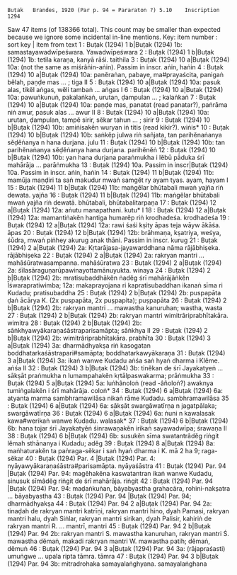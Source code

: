 	Buṭak	Brandes, 1920 (Par p. 94 = Pararaton ?)	5.10	Inscription	1294

  Saw 47 items (of 138366 total). This count may be smaller than expected because we ignore some incidental in-line mentions.
Key: item number : sort key | item from text
1 : Buṭak (1294) 1 b|Buṭak (1294) 1b: samastayawadwīpeśwara.  Yawadwīpeśwara
2 : Buṭak (1294) 1 b|Buṭak (1294) 1b: tetila karaṇa, kanyā rāśi.  taithila
3 : Buṭak (1294) 10 a|Buṭak (1294) 10a: (not the same as miśrâṅin-aṅin). Passim in inscr.  aṅin, haṅin
4 : Buṭak (1294) 10 a|Buṭak (1294) 10a: panĕraṅan, pabaye, ma#prayaścita, panigaṅ bĕlah, paṇḍe mas ... ;  tiga II
5 : Buṭak (1294) 10 a|Buṭak (1294) 10a: pasuk alas, tikĕl aṅgas, wĕli tambaṅ ...  aṅgas I
6 : Buṭak (1294) 10 a|Buṭak (1294) 10a: pawuṅkunuṅ, pakalaṅkaṅ, urutan, ḍampulan ... ;  kalaṅkaṅ
7 : Buṭak (1294) 10 a|Buṭak (1294) 10a: paṇḍe mas, panatat (read panatar?), paṅrāma niṅ awur, pasuk alas ...  awur II
8 : Buṭak (1294) 10 a|Buṭak (1294) 10a: urutan, ḍampulan, tampĕ sirir, sĕkar tahun ... ;  sirir
9 : Buṭak (1294) 10 b|Buṭak (1294) 10b: amiṅisakĕn wuryan iṅ titis (read kikir?).  wiṅis*
10 : Buṭak (1294) 10 b|Buṭak (1294) 10b: saṅkĕp julwa riṅ sañjata, tan parihĕnaṅanya sĕḍĕṅanya n hana durjana.  julu
11 : Buṭak (1294) 10 b|Buṭak (1294) 10b: tan parihĕnaṅanya sĕḍĕṅanya hana durjana.  parihĕnĕṅ
12 : Buṭak (1294) 10 b|Buṭak (1294) 10b: yan hana durjana paraṅmukha i lĕbū pāduka śrī mahārāja ...  parāṅmukha
13 : Buṭak (1294) 10a. Passim in  inscr|Buṭak (1294) 10a. Passim in inscr.  aṅin, haṅin
14 : Buṭak (1294) 11 b|Buṭak (1294) 11b: mamūja maṇḍiri ta saṅ makudur mwaṅ samgĕt ry ayam tyas.  ayam, hayam I
15 : Buṭak (1294) 11 b|Buṭak (1294) 11b: maṅgĕlar bhūtabali mwaṅ yajña riṅ dewata.  yajña
16 : Buṭak (1294) 11 b|Buṭak (1294) 11b: maṅgĕlar bhūtabali mwaṅ yajña riṅ dewatā.  bhūtabali, bhūtabalitarpaṇa
17 : Buṭak (1294) 12 a|Buṭak (1294) 12a: aṅutu manapathani.  kutu* I
18 : Buṭak (1294) 12 a|Buṭak (1294) 12a: mamantiṅakĕn hantiga humarĕp riṅ krodhadeśa.  krodhadeśa
19 : Buṭak (1294) 12 a|Buṭak (1294) 12a: rawi śaśi kṣity āpas teja wāyw ākāśa.  āpas
20 : Buṭak (1294) 12 b|Buṭak (1294) 12b: brāhmaṇa, kṣatriya, weśya, śūdra, mwaṅ piṅhey akurug anak thāni. Passim in inscr.  kurug
21 : Buṭak (1294) 2 a|Buṭak (1294) 2a: Kṛtarājasa-jayawarddhana nāma rājābhiṣeka.  rājābhiṣeka
22 : Buṭak (1294) 2 a|Buṭak (1294) 2a: rakryan mantri ... mahāśūratwasampanna.  mahāśūratwa
23 : Buṭak (1294) 2 a|Buṭak (1294) 2a: śīlasāraguṇarūpawinayottamānuyukta.  winaya
24 : Buṭak (1294) 2 b|Buṭak (1294) 2b: mratisubaddhākĕn <pa>ṅadĕg śrī mahārājâṅkĕn Īśwarapratiwimba; 12a: makaprayojana ri kapratisubaddhan ikanaṅ sīma ri Kudadu;  pratisubaddha
25 : Buṭak (1294) 2 b|Buṭak (1294) 2b: puspapāta ḍaṅ ācārya K. (2x puspapāta, 2x puṣpapita);  puṣpapāta
26 : Buṭak (1294) 2 b|Buṭak (1294) 2b: rakryan mantri ... mawastha kanuruhan;  wastha, wasta
27 : Buṭak (1294) 2 b|Buṭak (1294) 2b: rakryan mantri wimitrâriprabhītakāra.  wimitra
28 : Buṭak (1294) 2 b|Buṭak (1294) 2b: sāṅkhyawyākaraṇaśāstraparisamāpta;  sāṅkhya II
29 : Buṭak (1294) 2 b|Buṭak (1294) 2b: wimitrâriprabhītakāra.  prabhīta
30 : Buṭak (1294) 3 a|Buṭak (1294) 3a: dharmādhyakṣa riṅ kasogatan boddhatarkaśāstrapari#samāpta;  boddhatarkawyākaraṇa
31 : Buṭak (1294) 3 a|Buṭak (1294) 3a: ikaṅ wanwe Kudadu aṅśa saṅ hyaṅ dharma i Klĕme. aṅśa II
32 : Buṭak (1294) 3 b|Buṭak (1294) 3b: tinĕkan de śrī Jayakatyeṅ ... sākṣāt praṅmukha n lumampahakĕn kṛtālpaswakarma;  prāṅmukha
33 : Buṭak (1294) 5 a|Buṭak (1294) 5a: luṅhânoloṅ (read -âñoloṅ?) awaknya tumiṅgalakĕn i śrī mahārāja.  coloṅ*
34 : Buṭak (1294) 6 a|Buṭak (1294) 6a: atyanta marma sambhramawilāsa nikaṅ rāme Kudadu.  sambhramawilāsa
35 : Buṭak (1294) 6 a|Buṭak (1294) 6a: sākṣāt swargāwatīrṇa n jagatpālaka;  swargāwatīrṇa
36 : Buṭak (1294) 6 a|Buṭak (1294) 6a: ṅuni n kawalasak kawa#werikaṅ wanwe Kudadu.  walasak*
37 : Buṭak (1294) 6 b|Buṭak (1294) 6b: hana tojar śrī Jayakatyĕṅ śinrawaṇakĕn irikaṅ sayawadwīpa;  śrawaṇa II
38 : Buṭak (1294) 6 b|Buṭak (1294) 6b: susukĕn sīma swatantrâdĕg riṅgit lĕmah sthānanya i Kudadu;  adĕg
39 : Buṭak (1294) 8 a|Buṭak (1294) 8a: maṅhaturakĕn ta paṅraga-sĕkar i saṅ hyaṅ dharma i K. mā 2 ha 9;  raga-sĕkar
40 : Buṭak (1294) Par. 4 |Buṭak (1294) Par. 4: nyāyawyākaraṇaśāstra#parisamāpta.  nyāyaśāstra
41 : Buṭak (1294) Par. 94 |Buṭak (1294) Par. 94: magĕhakĕna kaswatantran ikaṅ wanwe Kudadu, sinusuk sīmâdĕg riṅgit de śrī mahārāja.  riṅgit
42 : Buṭak (1294) Par. 94 |Buṭak (1294) Par. 94: maḍaṅkuṅan, bāyabyastha grahacāra, rohini-nakṣatra ...  bāyabyastha
43 : Buṭak (1294) Par. 94 |Buṭak (1294) Par. 94;  dharmādhyakṣa
44 : Buṭak (1294) Par. 94 2 a|Buṭak (1294) Par. 94 2a: tinaḍah de rakryan mantri katrīṇi, rakryan mantri hino, dyah Pamasi, rakryan mantri halu, dyah Siṅlar, rakryan mantri sirikan, dyah Palisir, kahiriṅ de rakryan mantri R. ...  mantrī, mantri
45 : Buṭak (1294) Par. 94 2 b|Buṭak (1294) Par. 94 2b: rakryan mantri S. mawastha kanuruhan, rakryan mantri Ś. mawastha dĕmaṅ, makadi rakryan mantri W. mawastha patih;  dĕmaṅ, dĕmuṅ
46 : Buṭak (1294) Par. 94 3 a|Buṭak (1294) Par. 94 3a: (rājapraśasti) umuṅgwe ... upala ripta tāmra.  tāmra
47 : Buṭak (1294) Par. 94 3 b|Buṭak (1294) Par. 94 3b: mitradrohaka samayalaṅghyana.  samayalaṅghana
